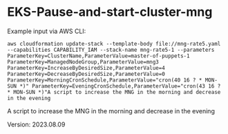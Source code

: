 # EKS-Pause-and-start-cluster-mng

Example input via AWS CLI:

```
aws cloudformation update-stack --template-body file://mng-rate5.yaml  --capabilities CAPABILITY_IAM --stack-name mng-rate5-1 --parameters ParameterKey=ClusterName,ParameterValue=master-of-puppets-1 ParameterKey=ManagedNodeGroup,ParameterValue=mng3 ParameterKey=IncreaseByDesiredSize,ParameterValue=4 ParameterKey=DecreaseByDesiredSize,ParameterValue=0 ParameterKey=MorningCronSchedule,ParameterValue="cron(40 16 ? * MON-SUN *)" ParameterKey=EveningCronSchedule,ParameterValue="cron(43 16 ? * MON-SUN *)"A script to increase the MNG in the morning and decrease in the evening
```

A script to increase the MNG in the morning and decrease in the evening

Version: 2023.08.09
